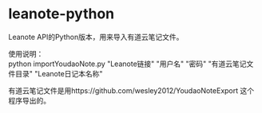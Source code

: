 # leanote-python
Leanote API的Python版本，用来导入有道云笔记文件。

使用说明：  
python importYoudaoNote.py "Leanote链接" "用户名" "密码" "有道云笔记文件目录" "Leanote日记本名称"  
 
有道云笔记文件是用https://github.com/wesley2012/YoudaoNoteExport 这个程序导出的。  
